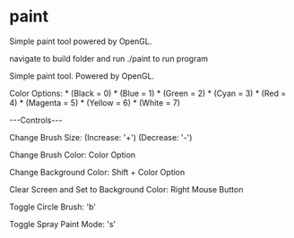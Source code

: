 # paint
Simple paint tool powered by OpenGL.

navigate to build folder and run ./paint to run program

Simple paint tool. Powered by OpenGL.

Color Options:
	* (Black = 0)
	* (Blue = 1)
	* (Green = 2)
	* (Cyan = 3)
	* (Red = 4)
	* (Magenta = 5)
	* (Yellow = 6)
	* (White = 7)

---Controls---

Change Brush Size: (Increase: '+') (Decrease: '-')

Change Brush Color: Color Option

Change Background Color: Shift + Color Option

Clear Screen and Set to Background Color: Right Mouse Button

Toggle Circle Brush: 'b'

Toggle Spray Paint Mode: 's'
